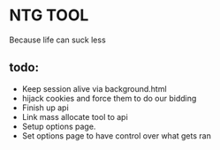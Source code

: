 NTG TOOL
========
 
Because life can suck less

todo:
-----
 
*  Keep session alive via background.html
*  hijack cookies and force them to do our bidding
*  Finish up api
*  Link mass allocate tool to api
*  Setup options page.
*  Set options page to have control over what gets ran

